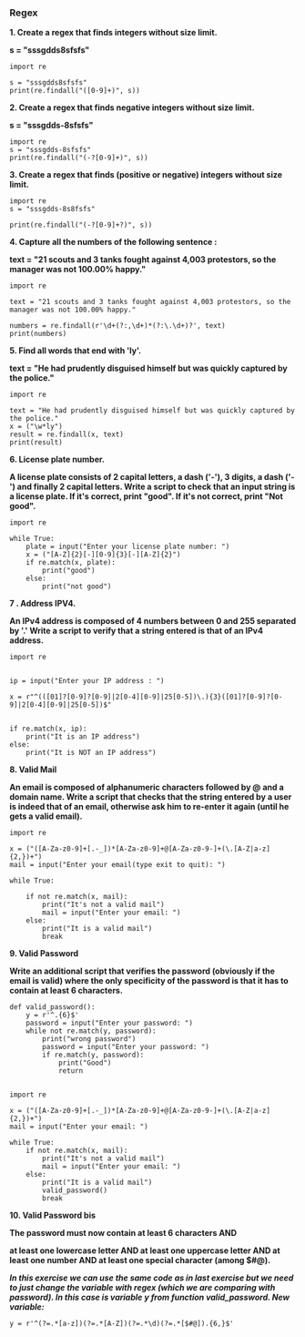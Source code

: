 ### Regex

**1. Create a regex that finds integers without size limit.**

**s = "sssgdds8sfsfs"**

```
import re

s = "sssgdds8sfsfs"
print(re.findall("([0-9]+)", s))
```

**2. Create a regex that finds negative integers without size limit.**

**s = "sssgdds-8sfsfs"**

```
import re
s = "sssgdds-8sfsfs"
print(re.findall("(-?[0-9]+)", s))
```

**3. Create a regex that finds (positive or negative) integers without size limit.**

```
import re
s = "sssgdds-8s8fsfs"

print(re.findall("(-?[0-9]+?)", s))
```

**4. Capture all the numbers of the following sentence :**


**text = "21 scouts and 3 tanks fought against 4,003 protestors, so the manager was not 100.00% happy."**

```
import re

text = "21 scouts and 3 tanks fought against 4,003 protestors, so the manager was not 100.00% happy."

numbers = re.findall(r'\d+(?:,\d+)*(?:\.\d+)?', text)
print(numbers)
``` 


**5. Find all words that end with 'ly'.**

**text = "He had prudently disguised himself but was quickly captured by the police."**

```
import re

text = "He had prudently disguised himself but was quickly captured by the police."
x = ("\w*ly")
result = re.findall(x, text)
print(result)
```

**6. License plate number.**

**A license plate consists of 2 capital letters, a dash ('-'), 3 digits, a dash ('-') and finally 2 capital letters.
Write a script to check that an input string is a license plate.
If it's correct, print "good". If it's not correct, print "Not good".**

```
import re

while True:
    plate = input("Enter your license plate number: ")
    x = ("[A-Z]{2}[-][0-9]{3}[-][A-Z]{2}")
    if re.match(x, plate):
        print("good")
    else:
        print("not good")
```


**7 . Address IPV4.**

**An IPv4 address is composed of 4 numbers between 0 and 255 separated by '.'
Write a script to verify that a string entered is that of an IPv4 address.**

```
import re


ip = input("Enter your IP address : ")

x = r"^(([01]?[0-9]?[0-9]|2[0-4][0-9]|25[0-5])\.){3}([01]?[0-9]?[0-9]|2[0-4][0-9]|25[0-5])$"


if re.match(x, ip):
    print("It is an IP address")            
else:
    print("It is NOT an IP address")
```	
	
**8. Valid Mail**

**An email is composed of alphanumeric characters followed by @ and a domain name.
Write a script that checks that the string entered by a user is indeed that of an email,
otherwise ask him to re-enter it again (until he gets a valid email).**

```
import re

x = ("([A-Za-z0-9]+[.-_])*[A-Za-z0-9]+@[A-Za-z0-9-]+(\.[A-Z|a-z]{2,})+")
mail = input("Enter your email(type exit to quit): ")

while True:
    
    if not re.match(x, mail):
        print("It's not a valid mail")
        mail = input("Enter your email: ")
    else:
        print("It is a valid mail")
        break
```

**9. Valid Password**

**Write an additional script that verifies the password (obviously if the email is valid) 
where the only specificity of the password is that it has to contain at least 6 characters.**

```
def valid_password():
    y = r'^.{6}$'
    password = input("Enter your password: ")
    while not re.match(y, password):
        print("wrong password")
        password = input("Enter your password: ")
        if re.match(y, password):
            print("Good")
            return

        
import re

x = ("([A-Za-z0-9]+[.-_])*[A-Za-z0-9]+@[A-Za-z0-9-]+(\.[A-Z|a-z]{2,})+")
mail = input("Enter your email: ")

while True:    
    if not re.match(x, mail):
        print("It's not a valid mail")
        mail = input("Enter your email: ")
    else:
        print("It is a valid mail")
        valid_password()
        break
```

**10. Valid Password bis**

**The password must now contain at least 6 characters AND**

**at least one lowercase letter AND
at least one uppercase letter AND
at least one number AND
at least one special character (among $#@).**

***In this exercise we can use the same code as in last exercise but we
need to just change the variable with regex (which we are comparing with password).
In this case is variable y from function valid_password. 
New variable:***

```
y = r'^(?=.*[a-z])(?=.*[A-Z])(?=.*\d)(?=.*[$#@]).{6,}$'
```







